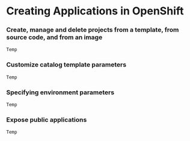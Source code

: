 # Creating Applications in OpenShift

### Create, manage and delete projects from a template, from source code, and from an image

`Temp`

### Customize catalog template parameters

`Temp`

### Specifying environment parameters

`Temp`

### Expose public applications 

`Temp`